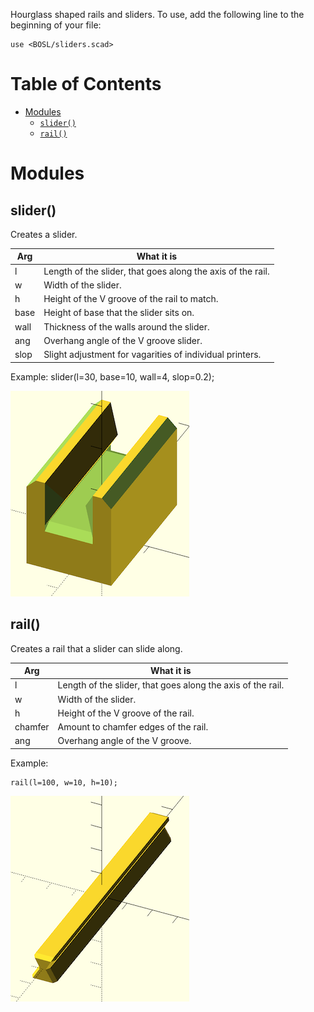 Hourglass shaped rails and sliders.
To use, add the following line to the beginning of your file:

    use <BOSL/sliders.scad>


# Table of Contents

- [Modules](#modules)
    - [`slider()`](#slider)
    - [`rail()`](#rail)



# Modules

## slider()
Creates a slider.

Arg   | What it is
----- | -------------------------
l     | Length of the slider, that goes along the axis of the rail.
w     | Width of the slider.
h     | Height of the V groove of the rail to match.
base  | Height of base that the slider sits on.
wall  | Thickness of the walls around the slider.
ang   | Overhang angle of the V groove slider.
slop  | Slight adjustment for vagarities of individual printers.

Example:
    slider(l=30, base=10, wall=4, slop=0.2);

![slider](images/sliders/slider.png)



## rail()
Creates a rail that a slider can slide along.

Arg     | What it is
------- | -------------------------
l       | Length of the slider, that goes along the axis of the rail.
w       | Width of the slider.
h       | Height of the V groove of the rail.
chamfer | Amount to chamfer edges of the rail.
ang     | Overhang angle of the V groove.

Example:

    rail(l=100, w=10, h=10);

![rail](images/sliders/rail.png)


